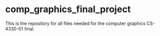 # comp_graphics_final_project
This is the repository for all files needed for the computer graphics CS-4330-01 final.
